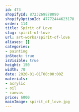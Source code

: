 ```yaml
---
id: 473
shopifyId: 8723269878090
shopifyOptionId: 47772444623178
order: 114
title: Spirit of Love
slug: spirit-of-love
url: art-works/spirit-of-love
aliases: []
categories:
- painting
inStock: true
isVisible: true
height: 150
width: 70
date: 2020-01-01T00:00:00Z
materials:
- acrylic
- oil
- canvas
price: 6000
mainImage: spirit_of_love.jpg
---
```


